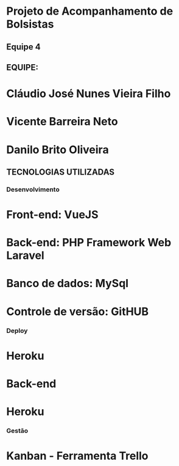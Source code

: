 # Projeto de Acompanhamento de Bolsistas
## Equipe 4

## EQUIPE:
# Cláudio José Nunes Vieira Filho
# Vicente Barreira Neto
# Danilo Brito Oliveira

## TECNOLOGIAS UTILIZADAS

### Desenvolvimento
# Front-end: VueJS
# Back-end: PHP Framework Web Laravel
# Banco de dados: MySql
# Controle de versão: GitHUB

### Deploy
# Heroku

# Back-end
# Heroku

### Gestão
# Kanban - Ferramenta Trello
